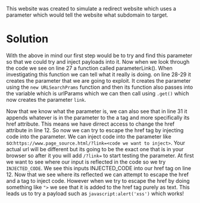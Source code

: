 This website was created to simulate a redirect website which uses a parameter which would tell the website what subdomain to target.

# Solution
With the above in mind our first step would be to try and find this parameter so that we could try and inject payloads into it. Now when we look through the code we see on line 27 a function called parameterLink(). When investigating this function we can tell what it really is doing. on line 28-29 it creates the parameter that we are going to exploit. It creates the parameter using the `new URLSearchPrams` function and then its function also passes into the variable which is urlParams which we can then call using `.get()` which now creates the parameter `link`. 

Now that we know what the parameter is, we can also see that in line 31 it appends whatever is in the parameter to the a tag and more specifically its href attribute. This means we have dirrect access to change the href attribute in line 12. So now we can try to escape the href tag by injecting code into the parameter. We can inject code into the parameter like so:`https://www.page_source.html/?link=<code we want to inject>`. Your actual url will be different but its going to be the exact one that is in your browser so after it you will add `/?link=` to start testing the parameter. At first we want to see where our input is reflected in the code so we try `INJECTED_CODE`. We see this inputs INJECTED_CODE into our href tag on line 12. Now that we see where its reflected we can attempt to escape the href and a tag to inject code. However when we try to escape the href by doing something like `">` we see that it is added to the href tag purely as text. This leads us to try a payload such as `javascript:alert('xss')` which works!  
